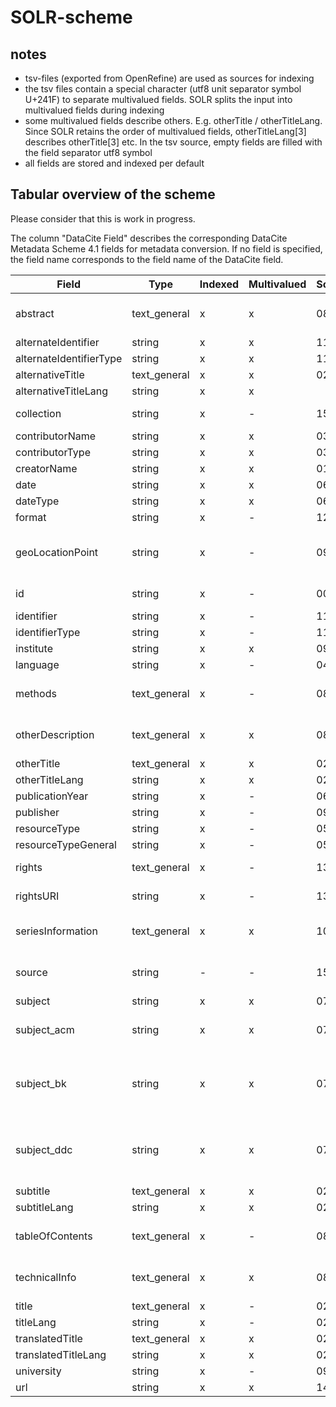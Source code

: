 # SOLR-scheme

## notes
* tsv-files (exported from OpenRefine) are used as sources for indexing
* the tsv files contain a special character (utf8 unit separator symbol U+241F) to separate multivalued fields. SOLR splits the input into multivalued fields during indexing
* some multivalued fields describe others. E.g. otherTitle / otherTitleLang. Since SOLR retains the order of multivalued fields, otherTitleLang[3] describes otherTitle[3] etc. In the tsv source, empty fields are filled with the field separator utf8 symbol
* all fields are stored and indexed per default

## Tabular overview of the scheme

Please consider that this is work in progress.

The column "DataCite Field" describes the corresponding DataCite Metadata Scheme 4.1 fields for metadata conversion. If no field is specified, the field name corresponds to the field name of the DataCite field.

| Field | Type | Indexed | Multivalued | Sorting | DataCite Field | Description |
| ------|------|---------|-------------|---------|----------------|-------------|
| abstract | text_general | x | x | 08.01 | description with descriptionType abstract | |
| alternateIdentifier | string | x | x | 11.03 | | |
| alternateIdentifierType | string | x | x | 11.04 | | |
| alternativeTitle | text_general | x | x | 02.07 | | |
| alternativeTitleLang | string | x | x | | 02.08 | |
| collection | string | x | - | 15.01 | - | describes the source of the metadata |
| contributorName | string | x | x | 03.01 | | |
| contributorType | string | x | x | 03.02 | | |
| creatorName | string | x | x | 01.01 | | |
| date | string | x | x | 06.02 | | |
| dateType | string | x | x | 06.03 | | |
| format | string | x | - | 12.01 | | |
| geoLocationPoint | string | x | - | 09.04 | geoLocationPoint with longitude/latitude subfields | e.g. 53.590312,9.978455 |
| id | string | x | - | 00.01 | - | copy of identifier (without slashes) |
| identifier | string | x | - | 11.01 | | |
| identifierType | string | x | - | 11.02 | | |
| institute | string | x | x | 09.03 | | |
| language | string | x | - | 04.01 | | |
| methods | text_general | x | - | 08.02 | description with descriptionType methods | |
| otherDescription | text_general | x | x | 08.03 | description with descriptionType "Other"| |
| otherTitle | text_general | x | x | 02.09 | | |
| otherTitleLang | string | x | x | 02.10 | | |
| publicationYear | string | x | - | 06.01 | | |
| publisher | string | x | - | 09.01 | | |
| resourceType | string | x | - | 05.01 | | |
| resourceTypeGeneral | string | x | - | 05.02 | | |
| rights | text_general | x | - | 13.01 | | single valued despite DataCite Scheme |
| rightsURI | string | x | - | 13.02 | | single valued despite DataCite Scheme |
| seriesInformation | text_general | x | x | 10.01 | description with type "SeriesInformation" | |
| source | string | - | - | 15.02 | - | code name of the technical source of the metadata |
| subject | string | x | x | 07.01 | | |
| subject_acm | string | x | x | 07.04 | subject with subjectScheme "ACM" | ACM classifiation |
| subject_bk | string | x | x | 07.03 | subject with subjectScheme "BK" and subjectURI pointing to the classification | Basisklassification (a german classification )|
| subject_ddc | string | x | x | 07.02 | subject with subjectScheme "DDC" and subjectURI pointing to the classification | Dewey |
| subtitle | text_general | x | x | 02.03 | | |
| subtitleLang | string | x | x | 02.04 | | |
| tableOfContents | text_general | x | - | 08.04 | description with type "TableOfContents" | |
| technicalInfo | text_general | x | x | 08.05 | description with type "TechnicalInfo" | |
| title | text_general | x | - | 02.01 | | |
| titleLang | string | x | - | 02.02 | | |
| translatedTitle | text_general | x | x | 02.05 | | |
| translatedTitleLang | string | x | x | 02.06 | | |
| university | string | x | - | 09.02 | - | |
| url | string | x | x | 14.01 | | |
